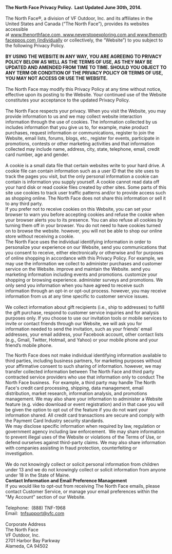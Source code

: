   

**The North Face Privacy Policy.  Last Updated June 30th, 2014.**  
   
The North Face®, a division of VF Outdoor, Inc. and its affiliates in the United States and Canada (“The North Face”), provides its websites accessible at www.thenorthface.com, www.neverstopexploring.com and www.thenorthfaceppos.com (individually or collectively, the “Website”) to you subject to the following Privacy Policy.   
   
**BY USING THE WEBSITE IN ANY WAY, YOU ARE AGREEING TO PRIVACY POLICY BELOW AS WELL AS THE TERMS OF USE, AS THEY MAY BE UPDATED AND AMENDED FROM TIME TO TIME. SHOULD YOU OBJECT TO ANY TERM OR CONDITION OF THE PRIVACY POLICY OR TERMS OF USE, YOU MAY NOT ACCESS OR USE THE WEBSITE.**  
   
The North Face may modify this Privacy Policy at any time without notice, effective upon its posting to the Website. Your continued use of the Website constitutes your acceptance to the updated Privacy Policy.     
   
The North Face respects your privacy. When you visit the Website, you may provide information to us and we may collect website interaction information through the use of cookies. The information collected by us includes information that you give us to, for example, make product purchases, request information or communications, register to join the Website, email lists, forums, blogs, etc., register for events, participate in promotions, contests or other marketing activities and that information collected may include name, address, city, state, telephone, email, credit card number, age and gender.      
   
A cookie is a small data file that certain websites write to your hard drive. A cookie file can contain information such as a user ID that the site uses to track the pages you visit, but the only personal information a cookie can contain is information you supply yourself. A cookie cannot read data off your hard disk or read cookie files created by other sites. Some parts of this site use cookies to track user traffic patterns and/or to provide access such as shopping online. The North Face does not share this information or sell it to any third party.   
If you prefer not to receive cookies on this Website, you can set your browser to warn you before accepting cookies and refuse the cookie when your browser alerts you to its presence. You can also refuse all cookies by turning them off in your browser. You do not need to have cookies turned on to browse the website. however, you will not be able to shop our online store without receiving a cookie.  
The North Face uses the individual identifying information in order to personalize your experience on our Website, send you communications that you consent to receive, either electronically or otherwise and for purposes of online shopping in accordance with this Privacy Policy. For example, we may use the information we collect to administer purchases and customer service on the Website. improve and maintain the Website. send you marketing information including events and promotions. customize your shopping or browsing experience. administer surveys and promotions. We only send you information when you have agreed to receive such information through an opt-in or opt-out process. however, you may receive information from us at any time specific to customer service issues.   
   
We collect information about gift recipients (i.e., ship to addresses) to fulfill the gift purchase, respond to customer service inquiries and for analysis purposes only. If you choose to use our invitation tools or mobile services to invite or contact friends through our Website, we will ask you for information needed to send the invitation, such as your friends' email addresses, your email address, your Facebook account, other contact lists (e.g., Gmail, Twitter, Hotmail, and Yahoo) or your mobile phone and your friend’s mobile phone.  
  
The North Face does not make individual identifying information available to third parties, including business partners, for marketing purposes without your affirmative consent to such sharing of information. however, we may transfer collected information between The North Face and third party contracted service providers who use that information only to conduct The North Face business.  For example, a third party may handle The North Face's credit card processing, shipping, data management, email distribution, market research, information analysis, and promotions management. We may also share your information to administer a Website feature (e.g. video download or event registration) and in that case you will be given the option to opt out of the feature if you do not want your information shared. All credit card transactions are secure and comply with the Payment Card Industry security standards.  
We may disclose specific information when required by law, regulation or government agency including law enforcement.  We may share information to prevent illegal uses of the Website or violations of the Terms of Use, or defend ourselves against third-party claims. We may also share information with companies assisting in fraud protection, counterfeiting or investigation.   
   
We do not knowingly collect or solicit personal information from children under 13 and we do not knowingly collect or solicit information from anyone under 18 in the State of Maine.  
**Contact Information and Email Preference Management**  
If you would like to opt-out from receiving The North Face emails, please contact Customer Service, or manage your email preferences within the "My Account" section of our Website.  
   
Telephone:  (888) TNF-1968  
Email:  tnfsupport@vfc.com  
   
Corporate Address  
The North Face  
VF Outdoor, Inc.  
2701 Harbor Bay Parkway  
Alameda, CA 94502